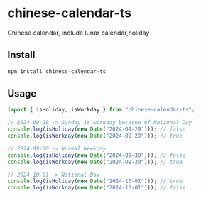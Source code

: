 # chinese-calendar-ts

Chinese calendar, include lunar calendar,holiday

## Install

```bash
npm install chinese-calendar-ts
```

## Usage

```typescript
import { isHoliday, isWorkday } from "chinese-calendar-ts";

// 2024-09-29 -> Sunday is workday becasue of National Day
console.log(isHoliday(new Date("2024-09-29"))); // false
console.log(isWorkday(new Date("2024-09-29"))); // true

// 2024-09-30 -> Normal Weekday
console.log(isHoliday(new Date("2024-09-30"))); // false
console.log(isWorkday(new Date("2024-09-30"))); // true

// 2024-10-01 -> National Day
console.log(isHoliday(new Date("2024-10-01"))); // true
console.log(isWorkday(new Date("2024-10-01"))); // false
```

